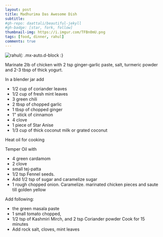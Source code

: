 ```yaml
---
layout: post
title: Madhurima Das Awesome Dish
subtitle: 
#gh-repo: daattali/beautiful-jekyll
#gh-badge: [star, fork, follow]
thumbnail-img: https://i.imgur.com/TFBn0mU.png
tags: [food, dinner, rahul]
comments: true
---
```

![rahul](https://i.imgur.com/TFBn0mU.png){: .mx-auto.d-block :}

Marinate 2lb of chicken with 2 tsp ginger-garlic paste, salt, turmeric powder and 2-3 tbsp of thick yogurt.

In a blender jar add
- 1/2 cup of coriander leaves 
- 1/2 cup of fresh mint leaves 
- 3 green chili
- 2 tbsp of chopped garlic 
- 1 tbsp of chopped ginger 
- 1" stick of cinnamon 
- 4 clove 
- 1 piece of Star Anise 
- 1/3 cup of thick coconut milk or grated coconut

Heat oil for cooking

Temper Oil with

- 4 green cardamom 
- 2 clove 
- small tej-patta 
- 1/2 tsp Fennel seeds.
- Add 1/2 tsp of sugar and caramelize sugar
- 1 rough chopped onion.  Caramelize. 
 marinated chicken pieces and saute till golden yellow
 
 Add following:
- the green masala paste
- 1 small tomato chopped,
- 1/2 tsp of Kashmiri Mirch, and 2 tsp Coriander powder
Cook for 15 minutes
- Add rock salt, cloves, mint leaves

